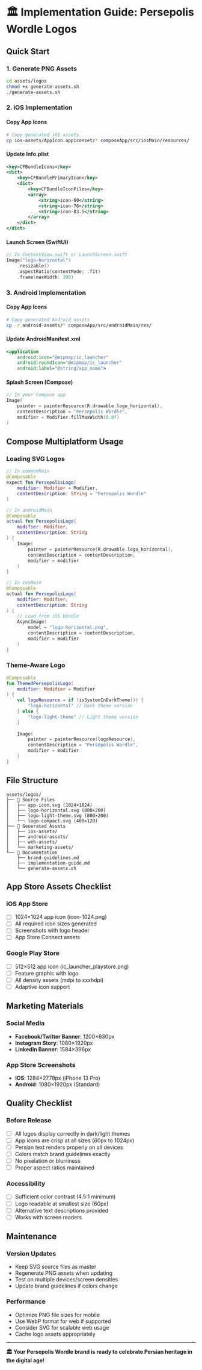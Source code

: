 # 🏛️ Implementation Guide: Persepolis Wordle Logos

## Quick Start

### 1. Generate PNG Assets
```bash
cd assets/logos
chmod +x generate-assets.sh
./generate-assets.sh
```

### 2. iOS Implementation

#### Copy App Icons
```bash
# Copy generated iOS assets
cp ios-assets/AppIcon.appiconset/* composeApp/src/iosMain/resources/
```

#### Update Info.plist
```xml
<key>CFBundleIcons</key>
<dict>
    <key>CFBundlePrimaryIcon</key>
    <dict>
        <key>CFBundleIconFiles</key>
        <array>
            <string>icon-60</string>
            <string>icon-76</string>
            <string>icon-83.5</string>
        </array>
    </dict>
</dict>
```

#### Launch Screen (SwiftUI)
```swift
// In ContentView.swift or LaunchScreen.swift
Image("logo-horizontal")
    .resizable()
    .aspectRatio(contentMode: .fit)
    .frame(maxWidth: 300)
```

### 3. Android Implementation

#### Copy App Icons
```bash
# Copy generated Android assets
cp -r android-assets/* composeApp/src/androidMain/res/
```

#### Update AndroidManifest.xml
```xml
<application
    android:icon="@mipmap/ic_launcher"
    android:roundIcon="@mipmap/ic_launcher"
    android:label="@string/app_name">
```

#### Splash Screen (Compose)
```kotlin
// In your Compose app
Image(
    painter = painterResource(R.drawable.logo_horizontal),
    contentDescription = "Persepolis Wordle",
    modifier = Modifier.fillMaxWidth(0.8f)
)
```

## Compose Multiplatform Usage

### Loading SVG Logos
```kotlin
// In commonMain
@Composable
expect fun PersepolisLogo(
    modifier: Modifier = Modifier,
    contentDescription: String = "Persepolis Wordle"
)

// In androidMain
@Composable
actual fun PersepolisLogo(
    modifier: Modifier,
    contentDescription: String
) {
    Image(
        painter = painterResource(R.drawable.logo_horizontal),
        contentDescription = contentDescription,
        modifier = modifier
    )
}

// In iosMain
@Composable
actual fun PersepolisLogo(
    modifier: Modifier,
    contentDescription: String
) {
    // Load from iOS bundle
    AsyncImage(
        model = "logo-horizontal.png",
        contentDescription = contentDescription,
        modifier = modifier
    )
}
```

### Theme-Aware Logo
```kotlin
@Composable
fun ThemedPersepolisLogo(
    modifier: Modifier = Modifier
) {
    val logoResource = if (isSystemInDarkTheme()) {
        "logo-horizontal" // Dark theme version
    } else {
        "logo-light-theme" // Light theme version
    }
    
    Image(
        painter = painterResource(logoResource),
        contentDescription = "Persepolis Wordle",
        modifier = modifier
    )
}
```

## File Structure
```
assets/logos/
├── 📁 Source Files
│   ├── app-icon.svg (1024×1024)
│   ├── logo-horizontal.svg (800×200)
│   ├── logo-light-theme.svg (800×200)
│   └── logo-compact.svg (400×120)
├── 📁 Generated Assets
│   ├── ios-assets/
│   ├── android-assets/
│   ├── web-assets/
│   └── marketing-assets/
└── 📁 Documentation
    ├── brand-guidelines.md
    ├── implementation-guide.md
    └── generate-assets.sh
```

## App Store Assets Checklist

### iOS App Store
- [ ] 1024×1024 app icon (icon-1024.png)
- [ ] All required icon sizes generated
- [ ] Screenshots with logo header
- [ ] App Store Connect assets

### Google Play Store
- [ ] 512×512 app icon (ic_launcher_playstore.png)
- [ ] Feature graphic with logo
- [ ] All density assets (mdpi to xxxhdpi)
- [ ] Adaptive icon support

## Marketing Materials

### Social Media
- **Facebook/Twitter Banner**: 1200×630px
- **Instagram Story**: 1080×1920px  
- **LinkedIn Banner**: 1584×396px

### App Store Screenshots
- **iOS**: 1284×2778px (iPhone 13 Pro)
- **Android**: 1080×1920px (Standard)

## Quality Checklist

### Before Release
- [ ] All logos display correctly in dark/light themes
- [ ] App icons are crisp at all sizes (60px to 1024px)
- [ ] Persian text renders properly on all devices
- [ ] Colors match brand guidelines exactly
- [ ] No pixelation or blurriness
- [ ] Proper aspect ratios maintained

### Accessibility
- [ ] Sufficient color contrast (4.5:1 minimum)
- [ ] Logo readable at smallest size (60px)
- [ ] Alternative text descriptions provided
- [ ] Works with screen readers

## Maintenance

### Version Updates
- Keep SVG source files as master
- Regenerate PNG assets when updating
- Test on multiple devices/screen densities
- Update brand guidelines if colors change

### Performance
- Optimize PNG file sizes for mobile
- Use WebP format for web if supported
- Consider SVG for scalable web usage
- Cache logo assets appropriately

---

**🏛️ Your Persepolis Wordle brand is ready to celebrate Persian heritage in the digital age!** 